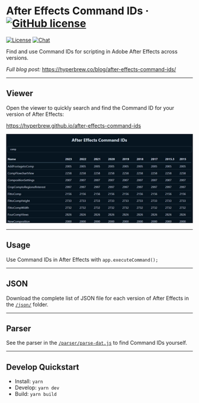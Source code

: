 # After Effects Command IDs &middot; [![GitHub license](https://img.shields.io/badge/license-MIT-blue.svg)](./LICENSE)

[![License](https://img.shields.io/badge/License-MIT-green.svg)](https://github.com/hyperbrew/after-effects-command-ids/blob/master/LICENSE)
[![Chat](https://img.shields.io/badge/chat-discord-7289da.svg)](https://discord.gg/PC3EvvuRbc)

Find and use Command IDs for scripting in Adobe After Effects across versions.

_Full blog post:_ https://hyperbrew.co/blog/after-effects-command-ids/

---

## Viewer

Open the viewer to quickly search and find the Command ID for your version of After Effects:

https://hyperbrew.github.io/after-effects-command-ids

![Viewer](./media/viewer.jpg)

---

## Usage

Use Command IDs in After Effects with `app.executeCommand();`

---

## JSON

Download the complete list of JSON file for each version of After Effects in the [`/json/`](./json) folder.

---

## Parser

See the parser in the [`/parser/parse-dat.js`](./parser/parse-dat.js) to find Command IDs yourself.

---

## Develop Quickstart

- Install: `yarn`
- Develop: `yarn dev`
- Build: `yarn build`
